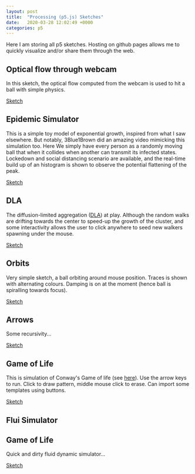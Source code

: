 ```yaml
---
layout: post
title:  "Processing (p5.js) Sketches"
date:   2020-03-28 12:02:49 +0000
categories: p5
---
```


Here I am storing all p5 sketches. Hosting on github pages allows me to quickly visualize and/or share them through the web.

## Optical flow through webcam

In this sketch, the optical flow computed from the webcam is used to hit a ball with simple physics.

[Sketch](/p5sketch/CamSketch/)

## Epidemic Simulator

This is a simple toy model of exponential growth, inspired from what I saw elsewhere. But notably, 3Blue1Brown did an amazing video mimicking this simulation too.
Here We simply have every person as a randomly moving ball that when it collides when another can transmit its infected states. Lockedown and social distancing scenario are available, and the real-time build up of an histogram is shown to observe the potential flattening of the peak.

[Sketch](/p5sketch/CollisionsBox2D/)

## DLA

The diffusion-limited aggregation ([DLA][dla]) at play. Although the random walks are drifting towards the center to speed-up the growth of the cluster, and some interactivity allows the user to click anywhere to seed new walkers spawning under the mouse.

[Sketch](/p5sketch/DLA/)


## Orbits

Very simple sketch, a ball orbiting around mouse position. Traces is shown with alternating colours.
Damping is on at the moment (hence ball is spiralling towards focus).

[Sketch](/p5sketch/OrbitalMouse/)


## Arrows

Some recursivity... 

[Sketch](/p5sketch/Arrows/)

[dla]: https://en.wikipedia.org/wiki/Diffusion-limited_aggregation

## Game of Life

This is simulation of Conway's Game of life (see [here](https://en.wikipedia.org/wiki/Conway's_Game_of_Life)). Use the arrow keys to run. Click to draw pattern, middle mouse click to erase. Can import some templates using buttons.

[Sketch](/p5sketch/GameOfLife/)

## Flui Simulator

## Game of Life

Quick and dirty fluid dynamic simulator...

[Sketch](/p5sketch/FluidFlow/)
